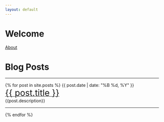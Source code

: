 ```yaml
---
layout: default
---
```


# Welcome

[About](about.html)

<h1>Blog Posts</h1>

<hr>
{% for post in site.posts %}
  <span>{{ post.date | date: "%B %d, %Y" }}</span> <br>
  <a href="{{ post.url }}"><span style="font-size:2em;"> {{ post.title }}</span></a> <br>
  {{post.description}}
  <br>
  <hr>
{% endfor %}


